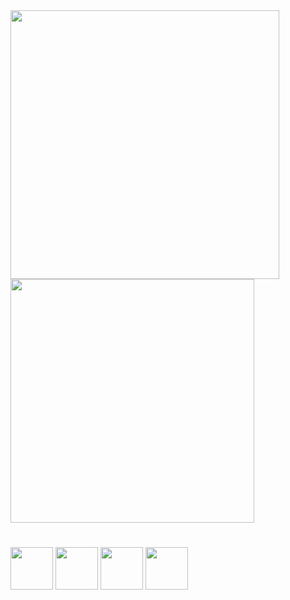 

<div name="stats">

<img width="430px" src="https://github-readme-stats.vercel.app/api?username=MurilloPy&show_icons=true&theme=blueberry">
<img width="390px" src="https://github-readme-stats.vercel.app/api/top-langs/?username=MurilloPy&layout=compact&theme=blueberry">

</div>

<div class="Language">

  
#

  <a name="Python" href="https://www.github.com/MurilloPy"><img src="https://i.ibb.co/qsmMP7H/icons8-python-480.png" width="68px"></a>
  <a name="HTML" href="https://www.github.com/MurilloPy"><img src="https://i.ibb.co/RpBgTYrh/icons8-html-480.png" width="68px"></a>
  <a name="CSS" href="https://www.github.com/MurilloPy"><img src="https://i.ibb.co/7tb9MyW1/icons8-css-480.png" width="68px"></a>
  <a name="Git" href="https://www.github.com/MurilloPy"><img src="https://i.ibb.co/ZX6BBH7/icons8-git-480.png" width="68px"></a>


</div>
